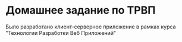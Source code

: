 # Домашнее задание по ТРВП
Было разработано клиент-серверное приложение в рамках курса "Технологии Разработки Веб Приложений"

